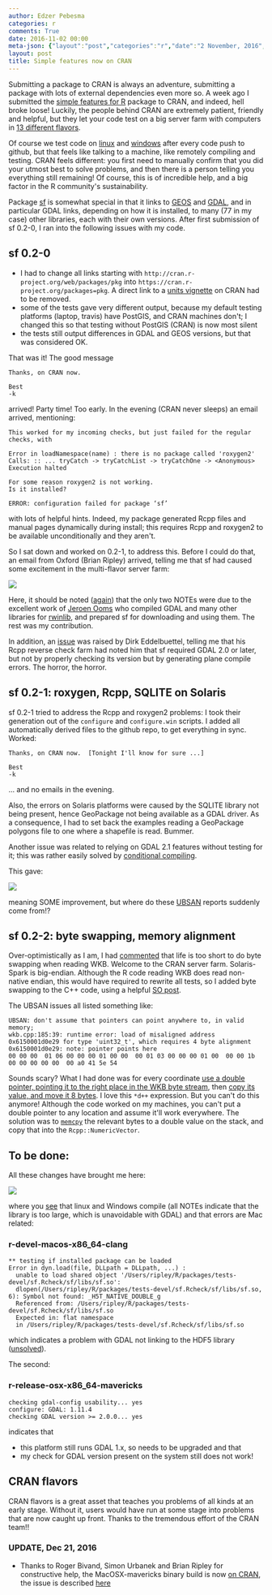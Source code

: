 ```yaml
---
author: Edzer Pebesma
categories: r
comments: True
date: 2016-11-02 00:00
meta-json: {"layout":"post","categories":"r","date":"2 November, 2016","author":"Edzer Pebesma","comments":true,"title":"Simple features now on CRAN"}
layout: post
title: Simple features now on CRAN
---
```


Submitting a package to CRAN is always an adventure, submitting a
package with lots of external dependencies even more so. A week ago I
submitted the [simple features for R](https://github.com/edzer/sfr/)
package to CRAN, and indeed, hell broke loose! Luckily, the people
behind CRAN are extremely patient, friendly and helpful, but they let
your code test on a big server farm with computers in [13 different
flavors](https://cran.r-project.org/web/checks/check_flavors.html).

Of course we test code on [linux](https://travis-ci.org/edzer/sfr)
and [windows](https://ci.appveyor.com/project/edzer/sfr) after every
code push to github, but that feels like talking to a machine,
like remotely compiling and testing.  CRAN feels different: you
first need to manually confirm that you did your utmost best to
solve problems, and then there is a person telling you everything
still remaining! Of course, this is of incredible help, and a big
factor in the R community's sustainability.

Package [sf](https://cran.r-project.org/package=sf) is somewhat
special in that it links to [GEOS](https://trac.osgeo.org/geos/)
and [GDAL](http://www.gdal.org/), and in particular GDAL links,
depending on how it is installed, to many (77 in my case) other
libraries, each with their own versions. After first submission of
sf 0.2-0, I ran into the following issues with my code.

## sf 0.2-0

* I had to change all links starting with `http://cran.r-project.org/web/packages/pkg` into `https://cran.r-project.org/packages=pkg`. A direct link to a [units vignette](https://CRAN.R-project.org/web/packages/units/vignettes/measurement_units_in_R.pdf) on CRAN had to be removed.
* some of the tests gave very different output, because my default testing platforms (laptop, travis) have PostGIS, and CRAN machines don't; I changed this so that testing without PostGIS (CRAN) is now most silent
* the tests still output differences in GDAL and GEOS versions, but that was considered OK.

That was it! The good message

    Thanks, on CRAN now.
    
    Best
    -k

arrived! Party time! Too early. In the evening (CRAN never sleeps) an email arrived,
mentioning:

    This worked for my incoming checks, but just failed for the regular
    checks, with
    
    Error in loadNamespace(name) : there is no package called 'roxygen2'
    Calls: :: ... tryCatch -> tryCatchList -> tryCatchOne -> <Anonymous>
    Execution halted
    
    For some reason roxygen2 is not working.
    Is it installed?
    
    ERROR: configuration failed for package ‘sf’

with lots of helpful hints. Indeed, my package generated Rcpp files
and manual pages dynamically during install; this requires Rcpp
and roxygen2 to be available unconditionally and they aren't.

So I sat down and worked on 0.2-1, to address this. Before I could
do that, an email from Oxford (Brian Ripley) arrived, telling me that
sf had caused some excitement in the multi-flavor server farm:

![](/images/cran_020.png)

Here, it should be noted
([again](http://127.0.0.1:4000/r/2016/09/26/future.html)) that
the only two NOTEs were due to the excellent work of [Jeroen
Ooms](https://github.com/jeroenooms) who compiled GDAL and many
other libraries for [rwinlib](https://github.com/rwinlib),
and prepared sf for downloading and using them. The rest was my
contribution.

In addition, an [issue](https://github.com/edzer/sfr/issues/36)
was raised by Dirk Eddelbuettel, telling me that his Rcpp reverse
check farm had noted him that sf required GDAL 2.0 or later,
but not by properly checking its version but by generating plane
compile errors. The horror, the horror.

## sf 0.2-1: roxygen, Rcpp, SQLITE on Solaris

sf 0.2-1 tried to address the Rcpp and roxygen2 problems: I took
their generation out of the `configure` and `configure.win` scripts.
I added all automatically derived files to the github repo, to get
everything in sync. Worked:

    Thanks, on CRAN now.  [Tonight I'll know for sure ...]
    
    Best
    -k

... and no emails in the evening.

Also, the errors on Solaris platforms were caused by the SQLITE
library not being present, hence GeoPackage not being available
as a GDAL driver. As a consequence, I had to set back the examples
reading a GeoPackage polygons file to one where a shapefile is
read. Bummer.

Another issue was related to relying on GDAL 2.1 features without
testing for it; this was rather easily solved by [conditional
compiling](https://github.com/edzer/sfr/blob/master/src/gdal_geom.cpp#L77-L82).

This gave:

![](/images/cran_021.png)

meaning SOME improvement, but where do these [UBSAN](http://clang.llvm.org/docs/UndefinedBehaviorSanitizer.html) reports suddenly come from!?

## sf 0.2-2: byte swapping, memory alignment

Over-optimistically as I am, I had [commented](https://github.com/edzer/sfr/blob/7c5030f504315fb45600344fdf5290ad770e1188/src/wkb.cpp#L179-L182) that life is too short to do byte swapping when reading WKB. Welcome to the CRAN server farm. Solaris-Spark is big-endian. Although the R code reading WKB does read non-native endian, this would have required to rewrite all tests, so I added byte swapping to the C++ code, using a helpful [SO post](https://stackoverflow.com/questions/105252/how-do-i-convert-between-big-endian-and-little-endian-values-in-c).

The UBSAN issues all listed something like:

    UBSAN: don't assume that pointers can point anywhere to, in valid memory; 
    wkb.cpp:185:39: runtime error: load of misaligned address 0x6150001d0e29 for type 'uint32_t', which requires 4 byte alignment
    0x6150001d0e29: note: pointer points here
    00 00 00  01 06 00 00 00 01 00 00  00 01 03 00 00 00 01 00  00 00 1b 00 00 00 00 00  00 a0 41 5e 54

Sounds scary? What I had done was for every coordinate [use a double pointer, pointing it to the right place in the WKB byte stream](https://github.com/edzer/sfr/blob/7c5030f504315fb45600344fdf5290ad770e1188/src/wkb.cpp#L145), then [copy its value, and move it 8 bytes](https://github.com/edzer/sfr/blob/7c5030f504315fb45600344fdf5290ad770e1188/src/wkb.cpp#L148). I love this `*d++` expression. But you can't do this anymore! Although the code worked on my machines, you can't put a double pointer to any location and assume it'll work everywhere. The solution was to [`memcpy`](https://github.com/edzer/sfr/blob/master/src/wkb.cpp#L178) the relevant bytes to a double value on the stack, and copy that into the `Rcpp::NumericVector`.

## To be done:

All these changes have brought me here:

![](/images/cran_022.png)

where you [see](https://cran.r-project.org/web/checks/check_results_sf.html)
that linux and Windows compile (all NOTEs indicate that the library
is too large, which is unavoidable with GDAL) and that errors are
Mac related:

### r-devel-macos-x86_64-clang

    ** testing if installed package can be loaded
    Error in dyn.load(file, DLLpath = DLLpath, ...) : 
      unable to load shared object '/Users/ripley/R/packages/tests-devel/sf.Rcheck/sf/libs/sf.so':
      dlopen(/Users/ripley/R/packages/tests-devel/sf.Rcheck/sf/libs/sf.so, 6): Symbol not found: _H5T_NATIVE_DOUBLE_g
      Referenced from: /Users/ripley/R/packages/tests-devel/sf.Rcheck/sf/libs/sf.so
      Expected in: flat namespace
      in /Users/ripley/R/packages/tests-devel/sf.Rcheck/sf/libs/sf.so

which indicates a problem with GDAL not linking to the HDF5 library ([unsolved](https://github.com/edzer/sfr/issues/40)). 

The second:

### r-release-osx-x86_64-mavericks

    checking gdal-config usability... yes
    configure: GDAL: 1.11.4
    checking GDAL version >= 2.0.0... yes

indicates that

* this platform still runs GDAL 1.x, so needs to be upgraded and that
* my check for GDAL version present on the system still does not work!

## CRAN flavors

CRAN flavors is a great asset that teaches you problems of all kinds
at an early stage.  Without it, users would have run at some stage
into problems that are now caught up front. Thanks to the tremendous
effort of the CRAN team!!

### UPDATE, Dec 21, 2016

* Thanks to Roger Bivand, Simon Urbanek and Brian Ripley for constructive help,
the MacOSX-mavericks binary build is now [on CRAN](https://cran.r-project.org/package=sf), the issue is described [here](https://github.com/edzer/sfr/issues/40#issuecomment-268620603)
